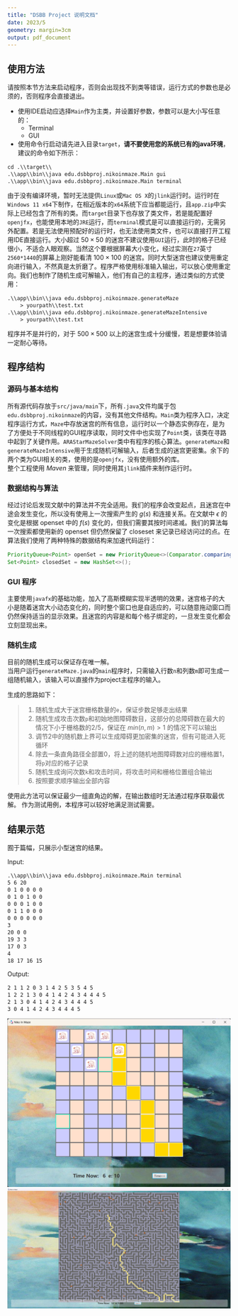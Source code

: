 ```yaml
---
title: "DSBB Project 说明文档"
date: 2023/5
geometry: margin=3cm
output: pdf_document
---
```


## 使用方法
请按照本节方法来启动程序，否则会出现找不到类等错误，运行方式的参数也是必须的，否则程序会直接退出。

- 使用IDE启动应选择`Main`作为主类，并设置好参数，参数可以是大小写任意的：
  - Terminal
  - GUI
- 使用命令行启动请先进入目录`target`，**请不要使用您的系统已有的java环境**，建议的命令如下所示：
```shell
cd .\\target\\
.\\app\\bin\\java edu.dsbbproj.nikoinmaze.Main gui
.\\app\\bin\\java edu.dsbbproj.nikoinmaze.Main terminal
```
由于没有编译环境，暂时无法提供`Linux`或`Mac OS X`的`jlink`运行时。运行时在`Windows 11 x64`下制作，在相近版本的`x64`系统下应当都能运行，且`app.zip`中实际上已经包含了所有的类。而`target`目录下也存放了类文件，若是能配置好`openjfx`，也能使用本地的`JRE`运行，而`terminal`模式是可以直接运行的，无需另外配置。若是无法使用预配好的运行时，也无法使用类文件，也可以直接打开工程用IDE直接运行。大小超过 $50\times50$ 的迷宫不建议使用`GUI`运行，此时的格子已经很小，不适合人眼观察。当然这个要根据屏幕大小变化，经过实测在`27`英寸`2560*1440`的屏幕上刚好能看清 $100\times100$ 的迷宫。同时大型迷宫也建议使用重定向进行输入，不然真是太折磨了。程序严格使用标准输入输出，可以放心使用重定向。我们也制作了随机生成可解输入，他们有自己的主程序，通过类似的方式使用：
```shell
.\\app\\bin\\java edu.dsbbproj.nikoinmaze.generateMaze 
    > yourpath\\test.txt
.\\app\\bin\\java edu.dsbbproj.nikoinmaze.generateMazeIntensive 
    > yourpath\\test.txt
```
程序并不是并行的，对于 $500\times500$ 以上的迷宫生成十分缓慢，若是想要体验请一定耐心等待。

## 程序结构

### 源码与基本结构
所有源代码存放于`src/java/main`下，所有`.java`文件均属于包`edu.dsbbproj.nikoinmaze`的内容，没有其他文件结构。`Main`类为程序入口，决定程序运行方式，`Maze`中存放迷宫的所有信息，运行时以一个静态实例存在，是为了方便处于不同线程的GUI程序读取，同时文件中也实现了`Point`类，该类在寻路中起到了关键作用。`ARAStarMazeSolver`类中有程序的核心算法。`generateMaze`和`generateMazeIntensive`用于生成随机可解输入，后者生成的迷宫更密集。余下的两个类为GUI相关的类，使用的是`openjfx`，没有使用额外的库。  
整个工程使用 *Maven* 来管理，同时使用其`jlink`插件来制作运行时。

### 数据结构与算法
经过讨论后发现文献中的算法并不完全适用。我们的程序会改变起点，且迷宫在中途会发生变化，所以没有使用上一次搜索产生的 $g(s)$ 和连接关系。在文献中 $\epsilon$ 的变化是根据 openset 中的 $f(s)$ 变化的，但我们需要其按时间递减。我们的算法每一次搜索都使用新的 openset 但仍然保留了 closeset 来记录已经访问过的点。在算法我们使用了两种特殊的数据结构来加速代码运行：
```java
PriorityQueue<Point> openSet = new PriorityQueue<>(Comparator.comparingDouble(a -> a.f));
Set<Point> closedSet = new HashSet<>();
```

### GUI 程序
主要使用`javafx`的基础功能，加入了高斯模糊实现半透明的效果，迷宫格子的大小是随着迷宫大小动态变化的，同时整个窗口也是自适应的，可以随意拖动窗口而仍然保持适当的显示效果。且迷宫的内容是和每个格子绑定的，一旦发生变化都会立刻显现出来。

### 随机生成
目前的随机生成可以保证存在唯一解。  
当用户运行`generateMaze.java`的`main`程序时，只需输入行数`n`和列数`m`即可生成一组随机输入，该输入可以直接作为project主程序的输入。

生成的思路如下：

> 1. 随机生成大于迷宫栅格数量的`e`，保证步数足够走出结果
> 2. 随机生成攻击次数`p`和初始地图障碍数目，这部分的总障碍数在最大的情况下小于栅格数的$2/5$，保证在 $min(n,m)>1$ 的情况下可以输出
> 3. 调节2中的随机数上界可以生成障碍更加密集的迷宫，但有可能进入死循环
> 4. 除去一条直角路径全部置0，将上述的随机地图障碍数对应的栅格置1，将`p`对应的格子记录
> 5. 随机生成询问次数`k`和攻击时间，将攻击时间和栅格位置组合输出
> 6. 按照要求顺序输出全部内容

使用此方法可以保证最少一组直角边的解，在输出数组时无法通过程序获取最优解。
作为测试用例，本程序可以较好地满足测试需要。

## 结果示范
囿于篇幅，只展示小型迷宫的结果。

Input:
```shell
.\\app\\bin\\java edu.dsbbproj.nikoinmaze.Main terminal
5 6 20
0 1 0 0 0 0
0 1 0 1 0 0
0 0 0 1 0 0
0 1 1 0 0 0
0 0 0 0 0 0 
3
20 0 0
19 3 3
17 0 3
4
18 17 16 15
```
Output:
```shell
2 1 1 2 0 3 1 4 2 5 3 5 4 5
1 2 2 1 3 0 4 1 4 2 4 3 4 4 4 5
2 1 3 0 4 1 4 2 4 3 4 4 4 5
3 0 4 1 4 2 4 3 4 4 4 5
```

![alt text](.\\pic\\fig1.png "Figure 1")
![alt text](.\\pic\\fig2.png "Figure 2")
